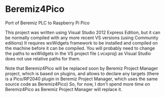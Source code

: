 # Beremiz4Pico
Port of Beremiz PLC to Raspberry Pi Pico

This project was written using Visual Studio 2012 Express Edition, but it can be normally compiled with any more recent VS versions (using Community editions)
It requires wxWidgets framework to be installed and compiled on the machine before it can be compiled. You will probably need to change the paths to wxWidgets
in the VS project file (.vcxproj) as Visual Studio does not use relative paths for them.

Note that Beremiz4Pico will be replaced soon by Beremiz Project Manager project, which is based on plugins, and allows to declare any targets (there is a 
Pico/RP2040 plugin in Beremiz Project Manager, which uses the same source code as Beremiz4Pico)
So, for now, I don't spend more time on Beremiz4Pico as Beremiz Project Manager will replace it.
